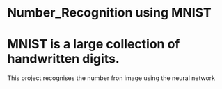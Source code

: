 # Number_Recognition using MNIST
# MNIST is a large collection of handwritten digits.
This project recognises the number fron image using the neural network
